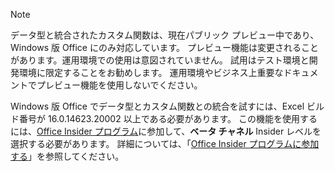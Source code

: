 > [!NOTE]
> データ型と統合されたカスタム関数は、現在パブリック プレビュー中であり、Windows 版 Office にのみ対応しています。 プレビュー機能は変更されることがあります。運用環境での使用は意図されていません。 試用はテスト環境と開発環境に限定することをお勧めします。 運用環境やビジネス上重要なドキュメントでプレビュー機能を使用しないでください。
>
> Windows 版 Office でデータ型とカスタム関数との統合を試すには、Excel ビルド番号が 16.0.14623.20002 以上である必要があります。 この機能を使用するには、[Office Insider プログラム](https://insider.office.com/)に参加して、**ベータ チャネル** Insider レベルを選択する必要があります。 詳細については、「[Office Insider プログラムに参加する](https://insider.office.com/join/windows)」を参照してください。
